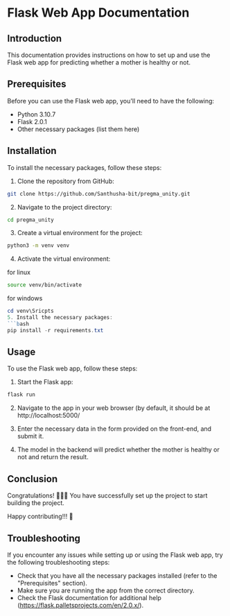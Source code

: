 # Flask Web App Documentation

## Introduction

This documentation provides instructions on how to set up and use the Flask web app for predicting whether a mother is healthy or not.

## Prerequisites

Before you can use the Flask web app, you'll need to have the following:

- Python 3.10.7
- Flask 2.0.1
- Other necessary packages (list them here)

## Installation

To install the necessary packages, follow these steps:

1. Clone the repository from GitHub:
```bash
git clone https://github.com/Santhusha-bit/pregma_unity.git
```

2. Navigate to the project directory:
```bash
cd pregma_unity
```

3. Create a virtual environment for the project:

```bash
python3 -m venv venv
```
4. Activate the virtual environment:

for linux
```bash
source venv/bin/activate
```
for windows
```powershell
cd venv\Sricpts
5. Install the necessary packages:
```bash
pip install -r requirements.txt
```
## Usage

To use the Flask web app, follow these steps:

1. Start the Flask app:

```bash
flask run
```

2. Navigate to the app in your web browser (by default, it should be at http://localhost:5000/

3. Enter the necessary data in the form provided on the front-end, and submit it.

4. The model in the backend will predict whether the mother is healthy or not and return the result.

## Conclusion
Congratulations! 🥳🥳🥳 You have successfully set up the project to start building the project. 

Happy contributing!!! 💫

## Troubleshooting
If you encounter any issues while setting up or using the Flask web app, try the following troubleshooting steps:

- Check that you have all the necessary packages installed (refer to the "Prerequisites" section).
- Make sure you are running the app from the correct directory.
- Check the Flask documentation for additional help (https://flask.palletsprojects.com/en/2.0.x/).


